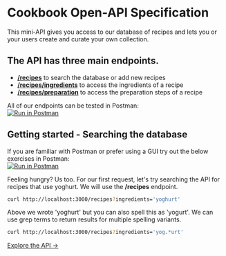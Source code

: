 #  Cookbook Open-API Specification

This mini-API gives you access to our database of recipes and lets you or your users create and curate your own collection. 

## The API has three main endpoints.

- [**/recipes**](recipes-page) to search the database or add new recipes
- [**/recipes/ingredients**](ingredients-page) to access the ingredients of a recipe
- [**/recipes/preparation**](preparation-page) to access the preparation steps of a recipe

All of our endpoints can be tested in Postman: <br>
[![Run in Postman](https://run.pstmn.io/button.svg)](https://app.getpostman.com/run-collection/28e76c71be48476b5a6b)

## Getting started - Searching the database

If you are familiar with Postman or prefer using a GUI try out the below exercises in Postman: <br>
[![Run in Postman](https://run.pstmn.io/button.svg)](https://app.getpostman.com/run-collection/28e76c71be48476b5a6b)

Feeling hungry? Us too. For our first request, let's try searching the API for recipes that use yoghurt. We will use the **/recipes** endpoint.

```bash
curl http://localhost:3000/recipes?ingredients='yoghurt'
```
Above we wrote 'yoghurt' but you can also spell this as 'yogurt'. We can use grep terms to return results for multiple spelling variants.
```bash
curl http://localhost:3000/recipes?ingredients='yog.*urt'
```

[Explore the API -> ](redoc.html)